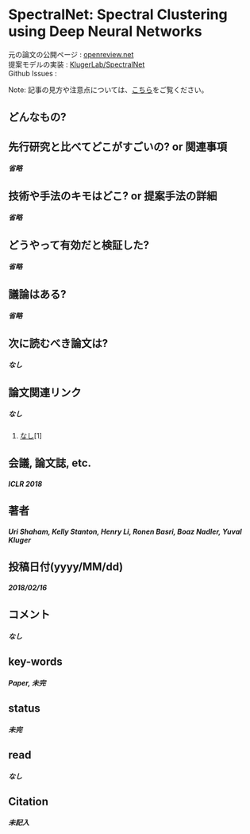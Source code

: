# SpectralNet: Spectral Clustering using Deep Neural Networks

元の論文の公開ページ : [openreview.net](https://openreview.net/forum?id=HJ_aoCyRZ)  
提案モデルの実装 : [KlugerLab/SpectralNet](https://github.com/KlugerLab/SpectralNet)  
Github Issues : []()  

Note: 記事の見方や注意点については、[こちら](/)をご覧ください。

## どんなもの?

## 先行研究と比べてどこがすごいの? or 関連事項
##### 省略

## 技術や手法のキモはどこ? or 提案手法の詳細
##### 省略

## どうやって有効だと検証した?
##### 省略

## 議論はある?
##### 省略

## 次に読むべき論文は?
##### なし

## 論文関連リンク
##### なし
1. [なし]()[1]

## 会議, 論文誌, etc.
##### ICLR 2018

## 著者
##### Uri Shaham, Kelly Stanton, Henry Li, Ronen Basri, Boaz Nadler, Yuval Kluger

## 投稿日付(yyyy/MM/dd)
##### 2018/02/16

## コメント
##### なし

## key-words
##### Paper, 未完

## status
##### 未完

## read
##### なし

## Citation
##### 未記入
